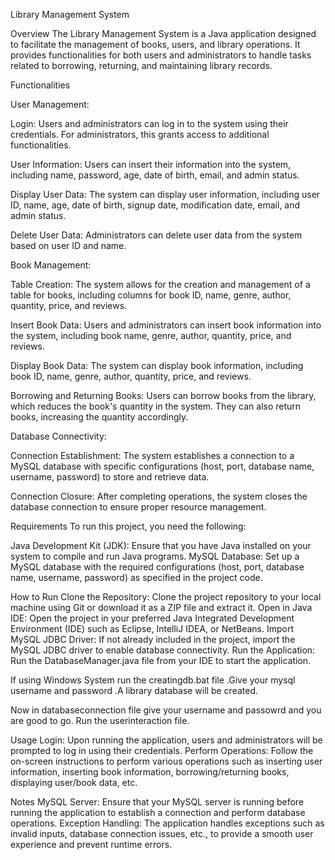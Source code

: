 

Library Management System

Overview
The Library Management System is a Java application designed to facilitate the management of books, users, and library operations. It provides functionalities for both users and administrators to handle tasks related to borrowing, returning, and maintaining library records.

Functionalities

User Management:

Login: Users and administrators can log in to the system using their credentials. For administrators, this grants access to additional functionalities.

User Information: Users can insert their information into the system, including name, password, age, date of birth, email, and admin status.

Display User Data: The system can display user information, including user ID, name, age, date of birth, signup date, modification date, email, and admin status.

Delete User Data: Administrators can delete user data from the system based on user ID and name.


Book Management:

Table Creation: The system allows for the creation and management of a table for books, including columns for book ID, name, genre, author, quantity, price, and reviews.

Insert Book Data: Users and administrators can insert book information into the system, including book name, genre, author, quantity, price, and reviews.

Display Book Data: The system can display book information, including book ID, name, genre, author, quantity, price, and reviews.

Borrowing and Returning Books: Users can borrow books from the library, which reduces the book's quantity in the system. They can also return books, increasing the quantity accordingly.

Database Connectivity:

Connection Establishment: The system establishes a connection to a MySQL database with specific configurations (host, port, database name, username, password) to store and retrieve data.

Connection Closure: After completing operations, the system closes the database connection to ensure proper resource management.


Requirements
To run this project, you need the following:

Java Development Kit (JDK): Ensure that you have Java installed on your system to compile and run Java programs.
MySQL Database: Set up a MySQL database with the required configurations (host, port, database name, username, password) as specified in the project code.


How to Run
Clone the Repository: Clone the project repository to your local machine using Git or download it as a ZIP file and extract it.
Open in Java IDE: Open the project in your preferred Java Integrated Development Environment (IDE) such as Eclipse, IntelliJ IDEA, or NetBeans.
Import MySQL JDBC Driver: If not already included in the project, import the MySQL JDBC driver to enable database connectivity.
Run the Application: Run the DatabaseManager.java file from your IDE to start the application.

If using Windows System run the creatingdb.bat file .Give your mysql username and password .A library database will be created.

Now in databaseconnection file give your username and passowrd and you are good to go.
Run the userinteraction file.


Usage
Login: Upon running the application, users and administrators will be prompted to log in using their credentials.
Perform Operations: Follow the on-screen instructions to perform various operations such as inserting user information, inserting book information, borrowing/returning books, displaying user/book data, etc.


Notes
MySQL Server: Ensure that your MySQL server is running before running the application to establish a connection and perform database operations.
Exception Handling: The application handles exceptions such as invalid inputs, database connection issues, etc., to provide a smooth user experience and prevent runtime errors.
